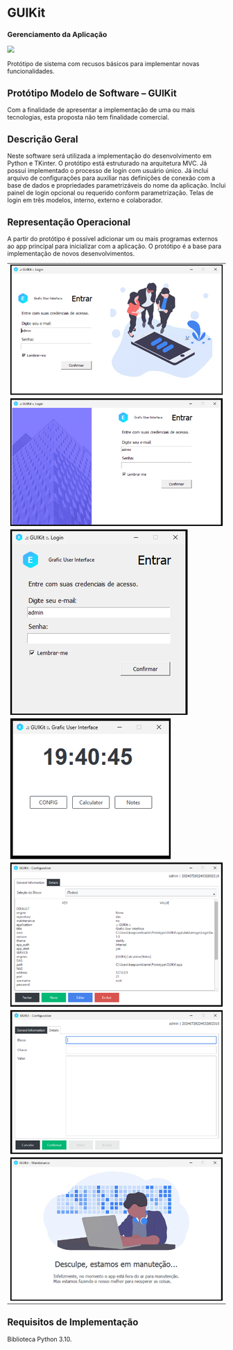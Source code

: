 # GUIKit
### Gerenciamento da Aplicação

<img src="https://img.shields.io/badge/version-1.0.0-blue"><img/>

Protótipo de sistema com recusos básicos para implementar novas funcionalidades.

## Protótipo Modelo de Software – GUIKit
Com a finalidade de apresentar a implementação de uma ou mais tecnologias, esta proposta não tem finalidade comercial.

## Descrição Geral
Neste software será utilizada a implementação do desenvolvimento em Python e TKinter. O protótipo está estruturado na arquitetura MVC. Já possui implementado o processo de login com usuário único.
Já inclui arquivo de configurações para auxiliar nas definições de conexão com a base de dados e propriedades parametrizáveis do nome da aplicação. Inclui painel de login opcional ou requerido conform parametrização.
Telas de login em três modelos, interno, externo e colaborador.

## Representação Operacional
A partir do protótipo é possível adicionar um ou mais programas externos ao app principal para inicializar com a aplicação. O protótipo é a base para implementação de novos desenvolvimentos.

<table>
  <tr>
    <td>
      <img alt="LoginCollaborate" title="#LoginCollaborate" src="./assets/LoginCollaborate.PNG" />
    </td>
  </tr>
  <tr>
    <td>
      <img alt="LoginExternal" title="#LoginExternal" src="./assets/LoginExternal.PNG" />
    </td>
  </tr>
  <tr>
    <td>
      <img alt="LoginInternal" title="#LoginInternal" src="./assets/LoginInternal.PNG" />
    </td>
  </tr>
  <tr>
    <td>
      <img alt="Dashboard" title="#Dashboard" src="./assets/Dashboard.PNG" />
    </td>
  </tr>
  <tr>
    <td>
      <img alt="ConfigView-GeneralInformation" title="#ConfigView-GeneralInformation" src="./assets/ConfigView-GeneralInformation.PNG" />
    </td>
  </tr>
  <tr>
    <td>
      <img alt="ConfigView-Details" title="#ConfigView-Details" src="./assets/ConfigView-Details.PNG" />
    </td>
  </tr>
  <tr>
    <td>
      <img alt="MaintananceView" title="#MaintananceView" src="./assets/MaintananceView.PNG" />
    </td>
  </tr>
</table>

## Requisitos de Implementação
Biblioteca Python 3.10.
